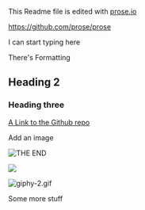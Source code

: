 This Readme file is edited with [prose.io](http://prose.io)

https://github.com/prose/prose

I can start typing here

There's Formatting

## Heading 2

### Heading three

[A Link to the Github repo](https://github.com/prose/prose "Prose-io on Github")



Add an image

![THE END]({{site.baseurl}}/314499116_7c80886359_o.jpg)

![]({{site.baseurl}}//giphy-2.gif)

![giphy-2.gif]({{site.baseurl}}/giphy-2.gif)


Some more stuff
